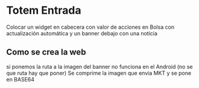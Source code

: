 # Totem Entrada
Colocar un widget en cabecera con valor de acciones en Bolsa con actualización automática
y un banner debajo con una noticia

## Como se crea la web
si ponemos la ruta a la imagen del banner no funciona en el Android (no se que ruta hay que poner)
Se comprime la imagen que envia MKT y se pone en BASE64
